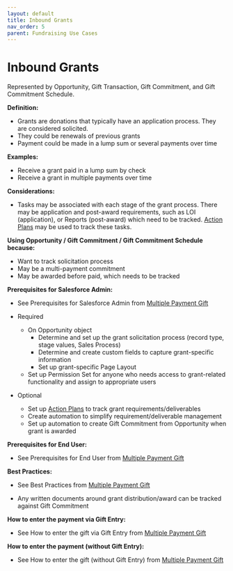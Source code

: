 ```yaml
---
layout: default
title: Inbound Grants
nav_order: 5
parent: Fundraising Use Cases
---
```


# Inbound Grants

Represented by Opportunity, Gift Transaction, Gift Commitment, and Gift Commitment Schedule. 

**Definition:**



* Grants are donations that typically have an application process. They are considered solicited. 
* They could be renewals of previous grants
* Payment could be made in a lump sum or several payments over time

**Examples:**



* Receive a grant paid in a lump sum by check
* Receive a grant in multiple payments over time

**Considerations:**



* Tasks may be associated with each stage of the grant process. There may be application and post-award requirements, such as LOI (application), or Reports (post-award) which need to be tracked. [Action Plans](https://help.salesforce.com/s/articleView?id=sf.fsc_action_plans.htm&type=5) may be used to track these tasks.

**Using Opportunity / Gift Commitment / Gift Commitment Schedule because:**



* Want to track solicitation process
* May be a multi-payment commitment
* May be awarded before paid, which needs to be tracked

**Prerequisites for Salesforce Admin:**



* See Prerequisites for Salesforce Admin from [Multiple Payment Gift](use-cases-multiple-payment-gift.md)

* Required
    * On Opportunity object
        * Determine and set up the grant solicitation process (record type, stage values, Sales Process)
        * Determine and create custom fields to capture grant-specific information
        * Set up grant-specific Page Layout
    * Set up Permission Set for anyone who needs access to grant-related functionality and assign to appropriate users
* Optional
    * Set up [Action Plans](https://help.salesforce.com/s/articleView?id=sf.fsc_action_plans.htm&type=5) to track grant requirements/deliverables
    * Create automation to simplify requirement/deliverable management
    * Set up automation to create Gift Commitment from Opportunity when grant is awarded

**Prerequisites for End User:**



* See Prerequisites for End User from [Multiple Payment Gift](use-cases-multiple-payment-gift.md)


**Best Practices:**



* See Best Practices from [Multiple Payment Gift](use-cases-multiple-payment-gift.md)

* Any written documents around grant distribution/award can be tracked against Gift Commitment

**How to enter the payment via Gift Entry:**



* See How to enter the gift via Gift Entry from [Multiple Payment Gift](use-cases-multiple-payment-gift.md)


**How to enter the payment (without Gift Entry):**



* See How to enter the gift (without Gift Entry) from [Multiple Payment Gift](use-cases-multiple-payment-gift.md)

